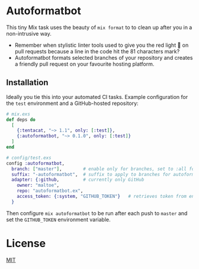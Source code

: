 # Autoformatbot

This tiny Mix task uses the beauty of `mix format` to to clean up after you in a non-intrusive way.

* Remember when stylistic linter tools used to give you the red light :tomato: on pull requests because a line in the code hit the 81 characters mark?
* Autoformatbot formats selected branches of your repository and creates a friendly pull request on your favourite hosting platform.

## Installation

Ideally you tie this into your automated CI tasks. Example configuration for the `test` environment and a GitHub-hosted repository:

```elixir
# mix.exs
def deps do
  [
    {:tentacat, "~> 1.1", only: [:test]},
    {:autoformatbot, "~> 0.1.0", only: [:test]}
  ]
end
```

```elixir
# config/test.exs
config :autoformatbot,
  branch: ["master"],        # enable only for branches, set to :all for all
  suffix: "-autoformatbot",  # suffix to apply to branches for autoformatted commits
  adapter: {:github,         # currently only GitHub
    owner: "maltoe",
    repo: "autoformatbot.ex",
    access_token: {:system, "GITHUB_TOKEN"}   # retrieves token from environment variable
  }
```

Then configure `mix autoformatbot` to be run after each push to `master` and set the `GITHUB_TOKEN` environment variable.

# License

[MIT](LICENSE)
